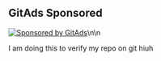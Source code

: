 ## GitAds Sponsored
[![Sponsored by GitAds](https://staging.gitads.dev/v1/ad-serve?source=shehzensidiq/numpy-essential@github)](https://staging.gitads.dev/v1/ad-track?source=shehzensidiq/numpy-essential@github)\n\n

I am doing this to verify my repo on git
hiuh
